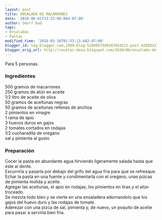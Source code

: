 ```yaml
---
layout: post
title: ENSALADA DE MACARRONES
date: '2010-06-01T13:33:00.004-07:00'
author: Smurf Dad
tags:
- Ensaladas
- Pastas
modified_time: '2016-03-16T01:53:13.682-07:00'
blogger_id: tag:blogger.com,1999:blog-5299957599287034512.post-4285833770860233947
blogger_orig_url: http://recetas-desa.blogspot.com/2010/06/ensalada-de-macarrones.html
---
```


Para 5 personas.<br /><h3>Ingredientes</h3>500 gramos de macarrones<br />250 gramos de atún en aceite<br />1/2 litro de aceite de oliva<br />50 gramos de aceitunas negras<br />50 gramos de aceitunas rellenas de anchoa<br />2 pimientos en vinagre<br />1 rama de apio<br />3 huevos duros en gajos<br />2 tomates cortados en rodajas<br />1/2 cucharadita de oregano<br />sal y pimienta al gusto<br /><h3>Preparación</h3>Cocer la pasta en abundante agua hirviendo ligeramente salada hasta que este al dente.<br />Escurrirla y pasarla por debajo del grifo del agua fria para que se refresque.<br />Echar la pasta en una fuente y condimentarla con el oregano, unas pizcas de pimienta molida y aceite.<br />Agregar las aceitunas, el apio en rodajas, los pimientos en tiras y el atún troceado.<br />Se mezcla todo bien y se vierte en una ensaladera adornandolo que los gajos del huevo duro y las rodajas de tomate.<br />Aderezar con una pizca de sal, pimienta y, de nuevo, un poquito de aceite para pasar a servirla bien fria.